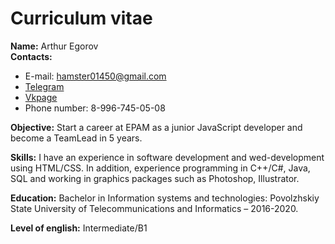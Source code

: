 # Сurriculum vitae

**Name:** Arthur Egorov  
**Contacts:**

- E-mail: hamster01450@gmail.com
- [Telegram](https://t.me/Arutov)
- [Vkpage](https://vk.com/egorov_arthur)
- Phone number: 8-996-745-05-08

**Objective:** Start a career at EPAM as a junior JavaScript developer and become a TeamLead in 5 years.

**Skills:** I have an experience in software development and wed-development using HTML/CSS. In addition, experience programming in C++/C#, Java, SQL and working in graphics packages such as Photoshop, Illustrator.

**Education:** Bachelor in Information systems and technologies: Povolzhskiy State University of Telecommunications and Informatics – 2016-2020.

**Level of english:** Intermediate/B1
